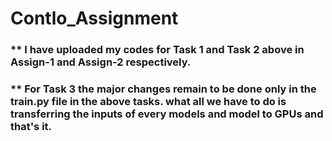 # Contlo_Assignment
### ** I have uploaded my codes for Task 1 and Task 2 above in Assign-1 and Assign-2 respectively. 
### ** For Task 3 the major changes remain to be done only in the train.py file in the above tasks. what all we have to do is transferring the inputs of every models and model to GPUs and that's it.
